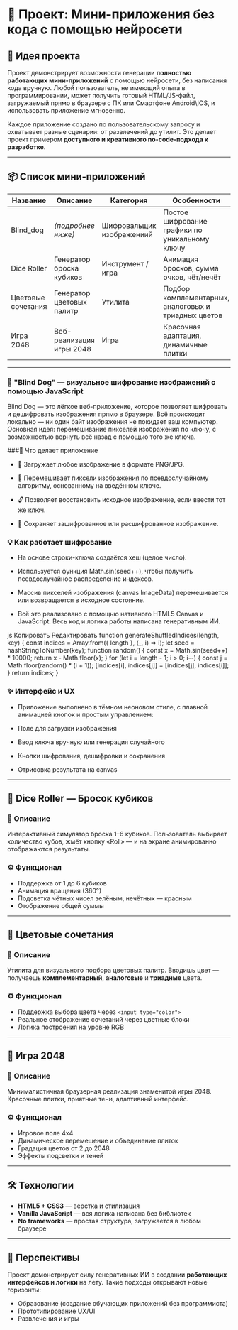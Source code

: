 # 🎯 Проект: Мини-приложения без кода с помощью нейросети

## 🧠 Идея проекта

Проект демонстрирует возможности генерации **полностью работающих мини-приложений** с помощью нейросети, без написания кода вручную. Любой пользователь, не имеющий опыта в программировании, может получить готовый HTML/JS-файл, загружаемый прямо в браузере c ПК или Смартфоне Android\IOS, и использовать приложение мгновенно.

Каждое приложение создано по пользовательскому запросу и охватывает разные сценарии: от развлечений до утилит. Это делает проект примером **доступного и креативного no-code-подхода к разработке**.

---

## 📦 Список мини-приложений

| Название        | Описание | Категория | Особенности |
|-----------------|----------|-----------|-------------|
| Blind_dog       | *(подробнее ниже)* | Шифровальщик изображениий | Постое шифрование графики по уникальному ключу |
| Dice Roller     | Генератор броска кубиков | Инструмент / игра | Анимация бросков, сумма очков, чёт/нечёт |
| Цветовые сочетания | Генератор цветовых палитр | Утилита | Подбор комплементарных, аналоговых и триадных цветов |
| Игра 2048       | Веб-реализация игры 2048 | Игра | Красочная адаптация, динамичные плитки |

---

### 🐶 "Blind Dog" — визуальное шифрование изображений с помощью JavaScript
Blind Dog — это лёгкое веб-приложение, которое позволяет шифровать и дешифровать изображения прямо в браузере. Всё происходит локально — ни один байт изображения не покидает ваш компьютер. Основная идея: перемешивание пикселей изображения по ключу, с возможностью вернуть всё назад с помощью того же ключа.

<!-- если будет изображение -->

###🔧 Что делает приложение
* 📁 Загружает любое изображение в формате PNG/JPG.

* 🔐 Перемешивает пиксели изображения по псевдослучайному алгоритму, основанному на введённом ключе.

* 🔓 Позволяет восстановить исходное изображение, если ввести тот же ключ.

* 💾 Сохраняет зашифрованное или расшифрованное изображение.

### 💡 Как работает шифрование
* На основе строки-ключа создаётся хеш (целое число).

* Используется функция Math.sin(seed++), чтобы получить псевдослучайное распределение индексов.

* Массив пикселей изображения (canvas ImageData) перемешивается или возвращается в исходное состояние.

* Всё это реализовано с помощью нативного HTML5 Canvas и JavaScript. Весь код и логика работы написана генеративным ИИ.

js
Копировать
Редактировать
function generateShuffledIndices(length, key) {
  const indices = Array.from({ length }, (_, i) => i);
  let seed = hashStringToNumber(key);
  function random() {
    const x = Math.sin(seed++) * 10000;
    return x - Math.floor(x);
  }
  for (let i = length - 1; i > 0; i--) {
    const j = Math.floor(random() * (i + 1));
    [indices[i], indices[j]] = [indices[j], indices[i]];
  }
  return indices;
}
### ✨ Интерфейс и UX
* Приложение выполнено в тёмном неоновом стиле, с плавной анимацией кнопок и простым управлением:

* Поле для загрузки изображения

* Ввод ключа вручную или генерация случайного

* Кнопки шифрования, дешифровки и сохранения

* Отрисовка результата на canvas

---

## 🎲 Dice Roller — Бросок кубиков

### 📝 Описание  
Интерактивный симулятор броска 1–6 кубиков. Пользователь выбирает количество кубов, жмёт кнопку «Roll» — и на экране анимированно отображаются результаты.

### ⚙️ Функционал
- Поддержка от 1 до 6 кубиков
- Анимация вращения (360°)
- Подсветка чётных чисел зелёным, нечётных — красным
- Отображение общей суммы

---

## 🎨 Цветовые сочетания

### 📝 Описание  
Утилита для визуального подбора цветовых палитр. Вводишь цвет — получаешь **комплементарный**, **аналоговые** и **триадные** цвета.

### ⚙️ Функционал
- Поддержка выбора цвета через `<input type="color">`
- Реальное отображение сочетаний через цветные блоки
- Логика построения на уровне RGB

---

## 🔢 Игра 2048

### 📝 Описание  
Минималистичная браузерная реализация знаменитой игры 2048. Красочные плитки, приятные тени, адаптивный интерфейс.

### ⚙️ Функционал
- Игровое поле 4x4
- Динамическое перемещение и объединение плиток
- Градация цветов от 2 до 2048
- Эффекты подсветки и теней

---

## 🛠 Технологии

- **HTML5 + CSS3** — верстка и стилизация
- **Vanilla JavaScript** — вся логика написана без библиотек
- **No frameworks** — простая структура, загружается в любом браузере

---

## 🔮 Перспективы

Проект демонстрирует силу генеративных ИИ в создании **работающих интерфейсов и логики** на лету. Такие подходы открывают новые горизонты:
- Образование (создание обучающих приложений без программиста)
- Прототипирование UX/UI
- Развлечения и игры

